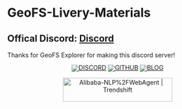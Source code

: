 # GeoFS-Livery-Materials
## Offical Discord: [Discord](https://www.discord.gg/sKYkgCMtM9)
Thanks for GeoFS Explorer for making this discord server!

<div align="center" style="line-height: 1;">
  
[![DISCORD](https://img.shields.io/badge/Discord-5EDDD2?style=for-the-badge&logo=discord&logoColor=ffffff&labelColor])](https://www.discord.gg/sKYkgCMtM9)
[![GITHUB](https://img.shields.io/badge/Github-24292F?style=for-the-badge&logo=github&logoColor=white)](https://github.com/GeoFS-hub/GeoFS-Livery-Materials)
[![BLOG](https://img.shields.io/badge/Blog-4285F4?style=for-the-badge&logo=google-chrome&logoColor=white)]([https://www.discord.gg/PUrgRZ3N3N])


</div>
<p align="center">
<p align="center">
<a href="https://trendshift.io/repositories/14217" target="_blank"><img src="https://trendshift.io/api/badge/repositories/14217" 
alt="Alibaba-NLP%2FWebAgent | Trendshift" style="width: 250px; height: 55px;" width="250" height="55"/></a>


